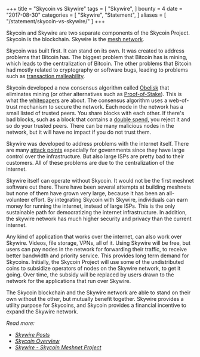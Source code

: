 +++
title = "Skycoin vs Skywire"
tags = [
    "Skywire",
]
bounty = 4
date = "2017-08-30"
categories = [
    "Skywire",
    "Statement",
]
aliases = [
	"/statement/skycoin-vs-skywire/"
]
+++

Skycoin and Skywire are two separate components of the Skycoin Project.
Skycoin is the blockchain. Skywire is the [mesh network](https://en.wikipedia.org/wiki/Mesh_networking).

Skycoin was built first. It can stand on its own. It was created to address
problems that Bitcoin has. The biggest problem that Bitcoin has is mining,
which leads to the centralization of Bitcoin. The other problems that Bitcoin
had mostly related to cryptography or software bugs, leading to problems such
as [transaction malleability](https://en.bitcoin.it/wiki/Transaction_Malleability).

Skycoin developed a new consensus algorithm called [Obelisk](https://www.skycoin.net/whitepapers)
that eliminates mining (or other alternatives such as
[Proof-of-Stake](https://en.wikipedia.org/wiki/Proof-of-stake)).
This is what the [whitepapers](https://www.skycoin.net/whitepapers) are about.
The consensus algorithm uses a web-of-trust mechanism to secure the network.
Each node in the network has a small listed of trusted peers.
You share blocks with each other. If there's bad blocks, such as a block that
contains a [double spend](https://en.wikipedia.org/wiki/Double-spending),
you reject it and so do your trusted peers. There can be many malicious
nodes in the network, but it will have no impact if you do not trust them.

Skywire was developed to address problems with the internet itself. There are
many [attack points](https://en.wikipedia.org/wiki/BGP_hijacking) especially
for governments since they have large control over the infrastructure.
But also large ISPs are pretty bad to their customers.
All of these problems are due to the centralization of the internet.

Skywire itself can operate without Skycoin. It would not be the first meshnet
software out there. There have been several attempts at building meshnets
but none of them have grown very large, because it has been an all-volunteer effort.
By integrating Skycoin with Skywire, individuals can earn money for running
the internet, instead of large ISPs. This is the only sustainable path for
democratizing the internet infrastructure. In addition, the skywire network has
much higher security and privacy than the current internet.

Any kind of application that works over the internet, can also work over
Skywire. Videos, file storage, VPNs, all of it. Using Skywire will be free,
but users can pay nodes in the network for forwarding their traffic, to receive
better bandwidth and priority service. This provides long term demand for
Skycoins. Initially, the Skycoin Project will use some of the undistributed
coins to subsidize operators of nodes on the Skywire network, to get it going.
Over time, the subsidy will be replaced by users drawn to the network for the
applications that run over Skywire.

The Skycoin blockchain and the Skywire network are able to stand on their own
without the other, but mutually benefit together.  Skywire provides a utility
purpose for Skycoins, and Skycoin provides a financial incentive to expand the
Skywire network.

*Read more:*

* *[Skywire Posts](/tags/skywire/)*
* *[Skycoin Overview](/overview/skycoin-overview/)*
* *[Skywire - Skycoin Meshnet Project](/overview/skywire-skycoin-meshnet-project/)*
